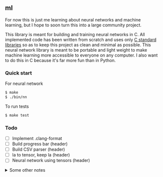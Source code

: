 ## ml
For now this is just me learning about neural networks and machine learning, but I hope to soon turn this into a large
community project.

This library is meant for building and training neural networks in C. All implemented code has been written from
scratch and uses only [C standard libraries](https://en.cppreference.com/w/c/header) so as to keep this project as clean and minimal as possible. This neural
network library is meant to be portable and light weight to make machine learning more accessible to everyone on any
computer. I also want to do this in C because it's far more fun than in Python.

### Quick start
For neural network
```bash
$ make
$ ./bin/nn
```
To run tests
```bash
$ make test
```

### Todo
- [ ] Implement .clang-format
- [ ] Build progress bar (header)
- [ ] Build CSV parser (header)
- [ ] la to tensor, keep la (header)
- [ ] Neural network using tensors (header)

<details>
  <summary>Some other notes</summary>

  #### Learning
  - Neural networks tutorial playlist: https://www.youtube.com/playlist?list=PLQVvvaa0QuDcjD5BAw2DxE6OF2tius3V3
  - Convolutional neural network: https://en.wikipedia.org/wiki/Convolutional_neural_network
  - Relu: https://machinelearningmastery.com/rectified-linear-activation-function-for-deep-learning-neural-networks/
  - Mnist classifier from scratch: https://towardsdatascience.com/mnist-handwritten-digits-classification-from-scratch-using-python-numpy-b08e401c4dab
  - nn from scatch in python/numpy: https://www.youtube.com/watch?v=w8yWXqWQYmU
  - What's mnist: https://en.wikipedia.org/wiki/MNIST_database

  #### Data
  - Mnist dataset: https://www.kaggle.com/datasets/hojjatk/mnist-dataset
  - Bitcoin Historical Data: https://www.kaggle.com/datasets/mczielinski/bitcoin-historical-data/

  #### Notes
  - Progress bar in python: tqdm
  - A tensor is just a representaiton of a scalar/vector/matrix/etc. so an object with dimension and shape
  - Gradient descent is basic machine learning algo
  - y = w(x) OR y = w(x) - b
  - goal -> w(x) - b = 0
  - square result from cost function to get more amplified result
  - input is usually a feature vector
  	1. Any value for w
  	2. Give to w to cost function to get prediction precision (close to 0, the more precise and accurate)
  	3. w - derivative of cost function (limit as h->0)
  	4. Apply learning rate
  	5. Iterate many times

</details>
